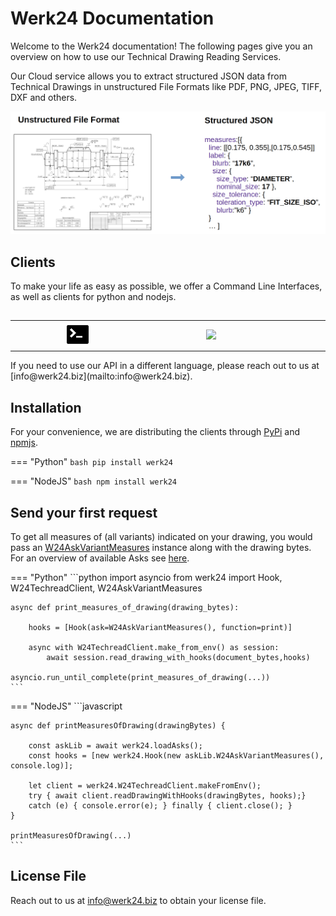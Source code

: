 # Werk24 Documentation
Welcome to the Werk24 documentation! The following pages give you an overview on how to use our Technical Drawing Reading Services.

Our Cloud service allows you to extract structured JSON data from Technical Drawings in unstructured File Formats
like PDF, PNG, JPEG, TIFF, DXF and others.

![](./images/welcome_banner.png)





## Clients
To make your life as easy as possible, we offer a Command Line Interfaces, as well as clients for python and nodejs. 

<table style="padding-top:15px; width:100%">
        <tr>
                <td style="text-align:center; min-width:200px">
                        <a href="/cli/basic/"><img src="./images/terminal_logo.png" style="height:40px"></a>
                </td>
                <td style="text-align:center; min-width:200px">
                        <a href="https://pypi.org/project/werk24/"><img src="https://www.python.org/static/community_logos/python-logo-generic.svg" style="height:40px"></a>
                </td>
                <td style="text-align:center; min-width:200px">
                        <a href="https://www.npmjs.com/package/werk24"><img src="https://nodejs.org/static/images/logos/nodejs-new-pantone-black.svg" style="height:40px"></a>
                </td>
        </tr>
</table>
If you need to use our API in a different language, please reach out to us at [info@werk24.biz](mailto:info@werk24.biz).



## Installation

For your convenience, we are distributing the clients through [PyPi](https://pypi.org/project/werk24/) and [npmjs](https://www.npmjs.com/package/werk24).

=== "Python"
    ```bash
    pip install werk24
    ```

=== "NodeJS"
    ```bash
    npm install werk24
    ```


## Send your first request
To get all measures of (all variants) indicated on your drawing, you would pass an [W24AskVariantMeasures](./asks/variant/#w24variantmeasures) instance along
with the drawing bytes. For an overview of available Asks see [here](./asks/basics/).

=== "Python"
    ```python
    import asyncio
    from werk24 import Hook, W24TechreadClient, W24AskVariantMeasures

    async def print_measures_of_drawing(drawing_bytes):

        hooks = [Hook(ask=W24AskVariantMeasures(), function=print)]

        async with W24TechreadClient.make_from_env() as session:
            await session.read_drawing_with_hooks(document_bytes,hooks)

    asyncio.run_until_complete(print_measures_of_drawing(...))
    ```


=== "NodeJS"
    ```javascript

    async def printMeasuresOfDrawing(drawingBytes) {

        const askLib = await werk24.loadAsks();
        const hooks = [new werk24.Hook(new askLib.W24AskVariantMeasures(), console.log)];

        let client = werk24.W24TechreadClient.makeFromEnv();
        try { await client.readDrawingWithHooks(drawingBytes, hooks);}
        catch (e) { console.error(e); } finally { client.close(); }
    }

    printMeasuresOfDrawing(...)
    ```

## License File
Reach out to us at [info@werk24.biz](mailto:info@werk24.biz) to obtain your license file.